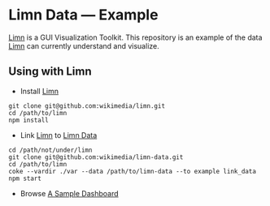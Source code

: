 # Limn Data &mdash; Example

[Limn][limn] is a GUI Visualization Toolkit.  This repository is an example of the data [Limn][limn] can currently understand and visualize.


## Using with Limn

 * Install [Limn][limn]

```
git clone git@github.com:wikimedia/limn.git
cd /path/to/limn
npm install
```

 * Link [Limn][limn] to [Limn Data][limn_data]

```
cd /path/not/under/limn
git clone git@github.com:wikimedia/limn-data.git
cd /path/to/limn
coke --vardir ./var --data /path/to/limn-data --to example link_data
npm start
```

 * Browse [A Sample Dashboard][sample_dashboard]

[limn_data]: https://github.com/wikimedia/limn-data "Limn Data on GitHub"
[limn]: https://github.com/wikimedia/limn "Limn on GitHub"
[sample_dashboard]: http://localhost:8081/dashboards/sample
